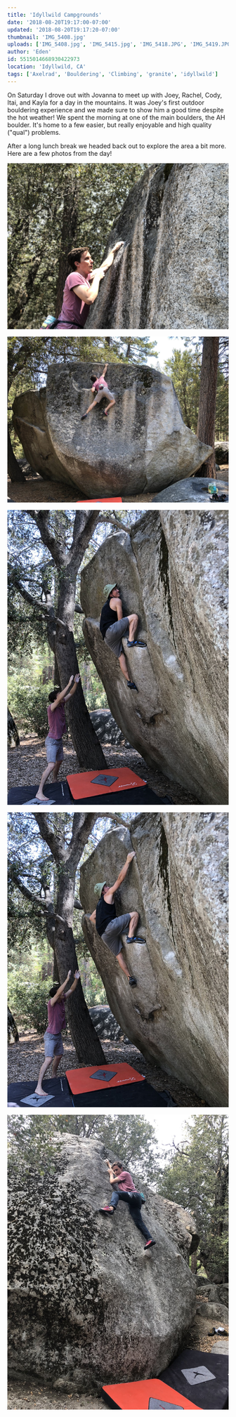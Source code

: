 ```yaml
---
title: 'Idyllwild Campgrounds'
date: '2018-08-20T19:17:00-07:00'
updated: '2018-08-20T19:17:20-07:00'
thumbnail: 'IMG_5408.jpg'
uploads: ['IMG_5408.jpg', 'IMG_5415.jpg', 'IMG_5418.JPG', 'IMG_5419.JPG', 'IMG_5423.JPG']
author: 'Eden'
id: 5515014668930422973
location: 'Idyllwild, CA'
tags: ['Axelrad', 'Bouldering', 'Climbing', 'granite', 'idyllwild']
---
```


On Saturday I drove out with Jovanna to meet up with Joey, Rachel, Cody, Itai, and Kayla for a day in the mountains. It was Joey's first outdoor bouldering experience and we made sure to show him a good time despite the hot weather! We spent the morning at one of the main boulders, the AH boulder. It's home to a few easier, but really enjoyable and high quality ("qual") problems.

After a long lunch break we headed back out to explore the area a bit more. Here are a few photos from the day!

![Cody smiling his way up a slab](uploads/IMG_5408.jpg)

![Reaching for the lip](uploads/IMG_5415.jpg)

![](uploads/IMG_5418.JPG)

![Joey on his first outdoor V2!](uploads/IMG_5419.JPG)

![Cody on another slab](uploads/IMG_5423.JPG)
